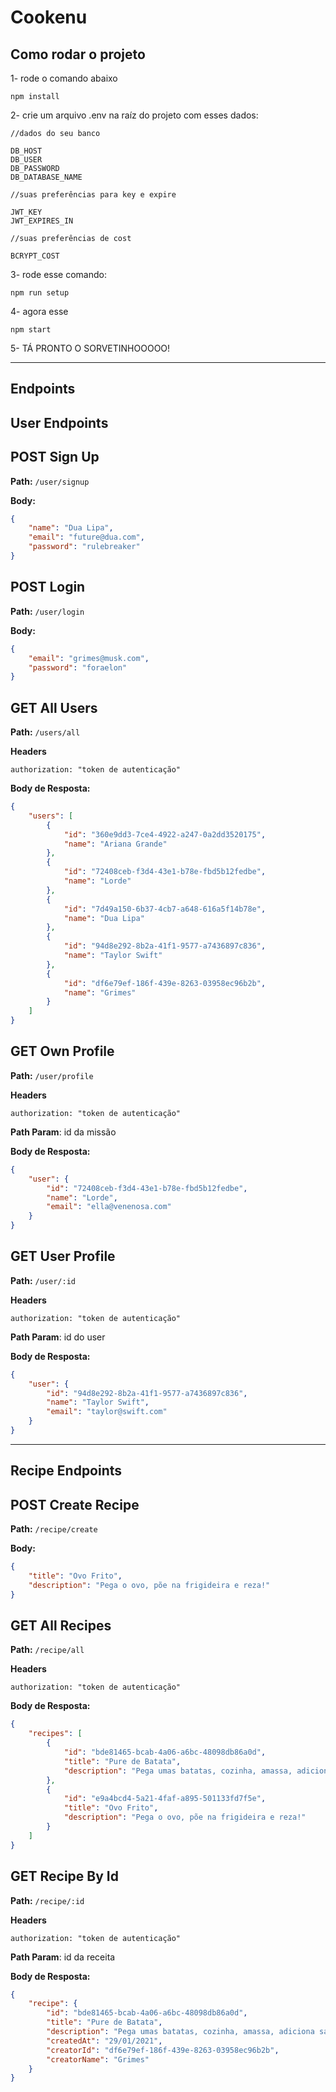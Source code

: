# Cookenu

## Como rodar o projeto
1- rode o comando abaixo
```
npm install
```
2- crie um arquivo .env na raíz do projeto com esses dados:
```
//dados do seu banco

DB_HOST
DB_USER
DB_PASSWORD
DB_DATABASE_NAME

//suas preferências para key e expire

JWT_KEY
JWT_EXPIRES_IN

//suas preferências de cost

BCRYPT_COST
```
3- rode esse comando:

```
npm run setup
```
4- agora esse
```
npm start
```
5- TÁ PRONTO O SORVETINHOOOOO!

-----------------
## Endpoints

## **User Endpoints**


## **POST** Sign Up

**Path:** `/user/signup`

**Body:**

```json
{
    "name": "Dua Lipa",
    "email": "future@dua.com",
    "password": "rulebreaker"
}
```

## **POST** Login

**Path:** `/user/login`

**Body:**

```json
{
    "email": "grimes@musk.com",
    "password": "foraelon"
}
```

## **GET** All Users
**Path:** `/users/all`

**Headers**
```
authorization: "token de autenticação"
```

**Body de Resposta:**

```json
{
    "users": [
        {
            "id": "360e9dd3-7ce4-4922-a247-0a2dd3520175",
            "name": "Ariana Grande"
        },
        {
            "id": "72408ceb-f3d4-43e1-b78e-fbd5b12fedbe",
            "name": "Lorde"
        },
        {
            "id": "7d49a150-6b37-4cb7-a648-616a5f14b78e",
            "name": "Dua Lipa"
        },
        {
            "id": "94d8e292-8b2a-41f1-9577-a7436897c836",
            "name": "Taylor Swift"
        },
        {
            "id": "df6e79ef-186f-439e-8263-03958ec96b2b",
            "name": "Grimes"
        }
    ]
}
```

## **GET** Own Profile
**Path:** `/user/profile`

**Headers**
```
authorization: "token de autenticação"
```

**Path Param**: id da missão

**Body de Resposta:**

```json
{
    "user": {
        "id": "72408ceb-f3d4-43e1-b78e-fbd5b12fedbe",
        "name": "Lorde",
        "email": "ella@venenosa.com"
    }
}
```

## **GET** User Profile
**Path:** `/user/:id`

**Headers**

```
authorization: "token de autenticação"
```

**Path Param**: id do user

**Body de Resposta:**

```json
{
    "user": {
        "id": "94d8e292-8b2a-41f1-9577-a7436897c836",
        "name": "Taylor Swift",
        "email": "taylor@swift.com"
    }
}
```
----------------
## Recipe Endpoints

## **POST** Create Recipe

**Path:** `/recipe/create`

**Body:**

```json
{
	"title": "Ovo Frito",
	"description": "Pega o ovo, põe na frigideira e reza!"
}
```

## **GET** All Recipes
**Path:** `/recipe/all`

**Headers**
```
authorization: "token de autenticação"
```

**Body de Resposta:**

```json
{
    "recipes": [
        {
            "id": "bde81465-bcab-4a06-a6bc-48098db86a0d",
            "title": "Pure de Batata",
            "description": "Pega umas batatas, cozinha, amassa, adiciona sal e tá pronto!"
        },
        {
            "id": "e9a4bcd4-5a21-4faf-a895-501133fd7f5e",
            "title": "Ovo Frito",
            "description": "Pega o ovo, põe na frigideira e reza!"
        }
    ]
}
```

## **GET** Recipe By Id
**Path:** `/recipe/:id`

**Headers**
```
authorization: "token de autenticação"
```

**Path Param**: id da receita

**Body de Resposta:**

```json
{
    "recipe": {
        "id": "bde81465-bcab-4a06-a6bc-48098db86a0d",
        "title": "Pure de Batata",
        "description": "Pega umas batatas, cozinha, amassa, adiciona sal e tá pronto!",
        "createdAt": "29/01/2021",
        "creatorId": "df6e79ef-186f-439e-8263-03958ec96b2b",
        "creatorName": "Grimes"
    }
}
```